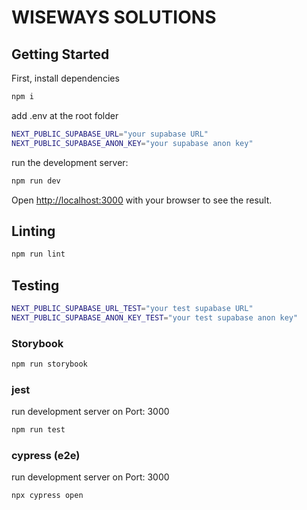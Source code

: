 # WISEWAYS SOLUTIONS

## Getting Started

First, install dependencies

```bash
npm i
```

add .env at the root folder

```bash
NEXT_PUBLIC_SUPABASE_URL="your supabase URL"
NEXT_PUBLIC_SUPABASE_ANON_KEY="your supabase anon key"
```

run the development server:

```bash
npm run dev
```

Open [http://localhost:3000](http://localhost:3000) with your browser to see the result.

## Linting

```bash
npm run lint
```

## Testing

```bash
NEXT_PUBLIC_SUPABASE_URL_TEST="your test supabase URL"
NEXT_PUBLIC_SUPABASE_ANON_KEY_TEST="your test supabase anon key"
```

### Storybook

```bash
npm run storybook
```

### jest

run development server on Port: 3000

```bash
npm run test
```

### cypress (e2e)

run development server on Port: 3000

```bash
npx cypress open
```
